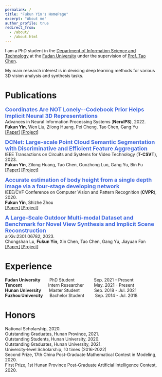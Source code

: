 ```yaml
---
permalink: /
title: "Fukun Yin's HomePage"
excerpt: "About me"
author_profile: true
redirect_from: 
  - /about/
  - /about.html
---
```


I am a PhD student in the [Department of Information Science and Technology](http://www.it.fudan.edu.cn/En) at the [Fudan University](https://www.fudan.edu.cn/en) under the supervision of [Prof. Tao Chen](https://eetchen.github.io/).

My main research interest is in devising deep learning methods for various 3D vision analysis and synthesis tasks.




# Publications

**<font color="#4169E1" size=4 >Coordinates Are NOT Lonely--Codebook Prior Helps Implicit Neural 3D Representations</font>**  
Advances in Neural Information Processing Systems (**NeruIPS**), 2022.  
**Fukun Yin**, Wen Liu, Zilong Huang, Pei Cheng, Tao Chen, Gang Yu  
[[Paper]](https://arxiv.org/abs/2210.11170) [[Project]](https://github.com/fukunyin/CoCo-NeRF)

**<font color="#4169E1" size=4 >DCNet: Large-scale Point Cloud Semantic Segmentation with Discriminative and Efficient Feature Aggregation</font>**  
IEEE Transactions on Circuits and Systems for Video Technology (**T-CSVT**), 2023.   
**Fukun Yin**, Zilong Huang, Tao Chen, Guozhong Luo, Gang Yu, Bin Fu  
[[Paper]](https://ieeexplore.ieee.org/abstract/document/10025770) [[Project]](https://github.com/fukunyin/DCNet)

**<font color="#4169E1" size=4 >Accurate estimation of body height from a single depth image via a four-stage developing network</font>**  
IEEE/CVF Conference on Computer Vision and Pattern Recognition (**CVPR**), 2020.  
**Fukun Yin**, Shizhe Zhou  
[[Paper]](https://openaccess.thecvf.com/content_CVPR_2020/html/Yin_Accurate_Estimation_of_Body_Height_From_a_Single_Depth_Image_CVPR_2020_paper.html) [[Project]](https://depth2height.github.io/)

**<font color="#4169E1" size=4 >A Large-Scale Outdoor Multi-modal Dataset and Benchmark for Novel View Synthesis and Implicit Scene Reconstruction</font>**  
arXiv:2301.06782, 2023.  
Chongshan Lu, **Fukun Yin**, Xin Chen, Tao Chen, Gang Yu, Jiayuan Fan  
[[Paper]](https://arxiv.org/abs/2301.06782) [[Project]](https://ommo.luchongshan.com/)


# Experience

**Fudan University**    &emsp;&nbsp;&nbsp;      PhD Student       &emsp;&emsp;&emsp;&emsp;     Sep. 2021 - Present  
**Tencent**          &emsp;&emsp;&emsp;&emsp;&emsp;&nbsp;&nbsp;      Intern Researcher &thinsp;&emsp;&nbsp;&thinsp;&thinsp;     May. 2021 - Present  
**Hunan University**    &emsp;&nbsp;     Master Student    &emsp;&emsp;&nbsp;&nbsp;&nbsp;     Sep. 2018 - Jul. 2021  
**Fuzhou University**   &emsp;    Bachelor Student  &emsp;&emsp;     Sep. 2014 - Jul. 2018  





# Honors 
National Scholarship, 2020.  
Outstanding Graduates, Hunan Province, 2021.  
Outstanding Students, Hunan University, 2020.  
Outstanding Graduates, Hunan University, 2021.  
University-level Scholarship, 10 times (2016-2022)  
Second Prize, 17th China Post-Graduate Mathematical Contest in Modeling, 2020.  
First Prize, 1st Hunan Province Post-Graduate Artificial Intelligence Contest, 2020.  



